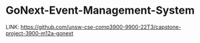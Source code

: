 # GoNext-Event-Management-System

LINK: https://github.com/unsw-cse-comp3900-9900-22T3/capstone-project-3900-m12a-gonext
